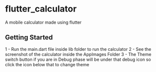 # flutter_calculator

A mobile calculator made using flutter

## Getting Started

1 - Run the main.dart file inside lib folder to run the calculator
2 - See the screenshot of the calculator inside the AppImages Folder
3 - The Theme switch button if you are in Debug phase will be under that debug icon so click the icon   below that to change theme


